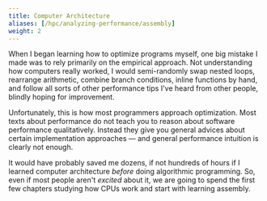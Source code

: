 ```yaml
---
title: Computer Architecture
aliases: [/hpc/analyzing-performance/assembly]
weight: 2
---
```


When I began learning how to optimize programs myself, one big mistake I made was to rely primarily on the empirical approach. Not understanding how computers really worked, I would semi-randomly swap nested loops, rearrange arithmetic, combine branch conditions, inline functions by hand, and follow all sorts of other performance tips I've heard from other people, blindly hoping for improvement.

Unfortunately, this is how most programmers approach optimization. Most texts about performance do not teach you to reason about software performance qualitatively. Instead they give you general advices about certain implementation approaches — and general performance intuition is clearly not enough.

It would have probably saved me dozens, if not hundreds of hours if I learned computer architecture *before* doing algorithmic programming. So, even if most people aren't *excited* about it, we are going to spend the first few chapters studying how CPUs work and start with learning assembly.
